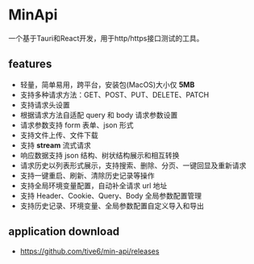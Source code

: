 # MinApi

一个基于Tauri和React开发，用于http/https接口测试的工具。

## features

- 轻量，简单易用，跨平台，安装包(MacOS)大小仅 **5MB**
- 支持多种请求方法：GET、POST、PUT、DELETE、PATCH
- 支持请求头设置
- 根据请求方法自适配 query 和 body 请求参数设置
- 请求参数支持 form 表单、json 形式
- 支持文件上传、文件下载
- 支持 **stream** 流式请求
- 响应数据支持 json 结构、树状结构展示和相互转换
- 请求历史以列表形式展示，支持搜索、删除、分页、一键回显及重新请求
- 支持一键重启、刷新、清除历史记录等操作
- 支持全局环境变量配置，自动补全请求 url 地址
- 支持 Header、Cookie、Query、Body 全局参数配置管理
- 支持历史记录、环境变量、全局参数配置自定义导入和导出

## application download

- https://github.com/tive6/min-api/releases
